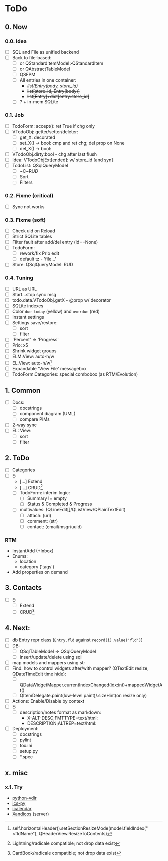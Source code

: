 # ToDo

## 0. Now

### 0.0. Idea
- [ ] SQL and File as unified backend
- [ ] Back to file-based:
  - [ ] or QStandardItemModel>QStandardItem
  - [ ] or QAbstractTableModel
  - [ ] QSFPM
  - [ ] All entries in one container:
    - _list(Entry(body, store_id)_
    - ~~list[store_id, Entry(body)]~~
    - ~~list[Entry]+dict[entry:store_id]~~
  - [ ] ? + in-mem SQLite

### 0.1. Job
- [ ] TodoForm: accept(): ret True if chg only
- [ ] VTodoObj: getter/setter/deleter:
  - [ ] get_X: decorated
  - [ ] set_X() -> bool: cmp and ret chg; del prop on None
  - [ ] del_X() -> bool:
- [ ] VTodoObj.dirty:bool - chg after last flush
- [ ] Idea: VTodoObjExt[ended]: w/ store_id [and syn]
- [ ] TodoList: QSqlQueryModel
  - [ ] ~C~RU*D*
  - [ ] Sort
  - [ ] Filters

### 0.2. Fixme (critical)
- [ ] Sync not works

### 0.3. Fixme (soft)
- [ ] Check uid on Reload
- [ ] Strict SQLite tables
- [ ] Filter fault after add/del entry (id==None)
- [ ] TodoForm:
  - [ ] rework/fix Prio edit
  - [ ] default tz - 'file...'
- [ ] Store: QSqlQueryModel: RUD

### 0.4. Tuning
- [ ] URL as URL
- [ ] Start...stop sync msg
- [ ] todo.data.VTodoObj.getX - @prop w/ decorator
- [ ] SQLite indexes
- [ ] Color `due today` (yellow) and `overdue` (red)
- [ ] Instant settings
- [ ] Settings save/restore:
  - [ ] sort
  - [ ] filter
- [ ] 'Percent' => 'Progress'
- [ ] Prio: x5
- [ ] Shrink widget groups
- [ ] ELM.View: auto-h/w
- [ ] EL.View: auto-h/w[^1]
- [ ] Expandable 'View File' messagebox
- [ ] TodoForm.Categories: special combobox (as RTM/Evolution)

## 1. Common
- [ ] Docs:
  - [ ] docstrings
  - [ ] component diagram (UML)
  - [ ] compare PIMs
- [ ] 2-way sync
- [ ] EL: View:
  - [ ] sort
  - [ ] filter

## 2. ToDo
- [ ] Categories
- [ ] E:
  - […] Extend
  - […] CRUD[^2]
  - [ ] TodoForm: interim logic:
    - [ ] Summary != empty
    - [ ] Status & Completed & Progress
  - [ ] multivalues: (QLineEdit[]/QListView/QPlainTextEdit)
     - [ ] attach: (url)
     - [ ] comment: (str)
     - [ ] contact: (email/msgr/uuid)

### RTM
- InstantAdd (+Inbox)
- Enums:
  - location
  - category ('tags')
- Add properties on demand

## 3. Contacts
- [ ] E:
  - [ ] Extend
  - [ ] CRUD[^3]

## 4. Next:
- [ ] db Entry repr class (`Entry.fld` against `record(i).value('fld')`)
- [ ] DB:
  - [ ] QSqlTableModel => QSqlQueryModel
  - [ ] insert/update/delete using sql
- [ ] map models and mappers using str
- [ ] Find: how to control widgets after/with mapper? (QTextEdit resize, QDateTimeEdit time hide):
  - [ ] QDataWidgetMapper.currentIndexChanged(idx:int)+mappedWidgetAt()
  - [ ] QItemDelegate.paint(low-level paint)/.sizeHint(on resize only)
- [ ] Actions: Enable/Disable by context
- [ ] E:
  - [ ] description/notes format as markdown:
     - X-ALT-DESC;FMTTYPE=text/html:
     - DESCRIPTION;ALTREP=text/html:
- [ ] Deployment:
  - [ ] docstrings
  - [ ] pylint
  - [ ] tox.ini
  - [ ] setup.py
  - [ ] \*.spec

## x. misc

### x.1. Try
- [python-vdir](https://github.com/pimutils/python-vdir)
- [ics-py](https://github.com/ics-py/ics-py/)
- [icalendar](https://github.com/collective/icalendar/)
- [Xandicos](https://github.com/jelmer/xandikos) (server)

[^1]: self.horizontalHeader().setSectionResizeMode(model.fieldIndex("<fldName"), QHeaderView.ResizeToContents)
[^2]: Lightning/radicale compatible; not drop data exist
[^3]: CardBook/radicale compatible; not drop data exist

